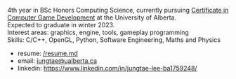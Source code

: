 4th year in BSc Honors Computing Science, currently pursuing [Certificate in Computer Game Development](https://www.ualberta.ca/media-technology-studies/programs/computer-game-development/) at the University of Alberta. \
Expected to graduate in winter 2023. \
Interest areas: graphics, engine, tools, gameplay programming \
Skills: C/C++, OpenGL, Python, Software Engineering, Maths and Physics

- resume: [/resume.md](https://github.com/JTLee98/JTLee98/blob/2578e7615efa2f822c009b9ba7f1199fb9c61060/resume.md)
- email: jungtae@ualberta.ca
- linkedin: https://www.linkedin.com/in/jungtae-lee-ba1759248/
